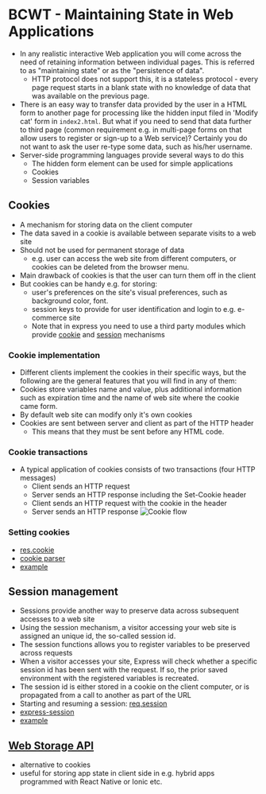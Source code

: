 # BCWT - Maintaining State in Web Applications

- In any realistic interactive Web application you will come across the need of retaining information between individual pages. This is referred to as "maintaining state" or as the "persistence of data".
  - HTTP protocol does not support this, it is a stateless protocol - every page request starts in a blank state with no knowledge of data that was available on the previous page.
- There is an easy way to transfer data provided by the user in a HTML form to another page for processing like the hidden input filed in 'Modify cat' form in `index2.html`. But what if you need to send that data further to third page (common requirement e.g. in multi-page forms on that allow users to register or sign-up to a Web service)? Certainly you do not want to ask the user re-type some data, such as his/her username.
- Server-side programming languages provide several ways to do this
  - The hidden form element can be used for simple applications
  - Cookies
  - Session variables

## Cookies

- A mechanism for storing data on the client computer
- The data saved in a cookie is available between separate visits to a web site
- Should not be used for permanent storage of data
  - e.g. user can access the web site from different computers, or cookies can be deleted from the browser menu.
- Main drawback of cookies is that the user can turn them off in the client
- But cookies can be handy e.g. for storing:
  - user's preferences on the site's visual preferences, such as background color, font.
  - session keys to provide for user identification and login to e.g. e-commerce site
  - Note that in express you need to use a third party modules which provide [cookie](https://expressjs.com/en/resources/middleware/cookie-parser.html) and [session](https://expressjs.com/en/resources/middleware/session.html) mechanisms

### Cookie implementation

- Different clients implement the cookies in their specific ways, but the following are the general features that you will find in any of them:
- Cookies store variables name and value, plus additional information such as expiration time and the name of web site where the cookie came form.
- By default web site can modify only it's own cookies
- Cookies are sent between server and client as part of the HTTP header
  - This means that they must be sent before any HTML code.

### Cookie transactions

- A typical application of cookies consists of two transactions (four HTTP messages)
  - Client sends an HTTP request
  - Server sends an HTTP response including the Set-Cookie header
  - Client sends an HTTP request with the cookie in the header
  - Server sends an HTTP response
    ![Cookie flow](img/cookie.png)

### Setting cookies

- [res.cookie](https://expressjs.com/en/api.html#res.cookie)
- [cookie parser](https://expressjs.com/en/resources/middleware/cookie-parser.html)
- [example](https://www.tutorialspoint.com/expressjs/expressjs_cookies.htm)

## Session management

- Sessions provide another way to preserve data across subsequent accesses to a web site
- Using the session mechanism, a visitor accessing your web site is assigned an unique id, the so-called session id.
- The session functions allows you to register variables to be preserved across requests
- When a visitor accesses your site, Express will check whether a specific session id has been sent with the request. If so, the prior saved environment with the registered variables is recreated.
- The session id is either stored in a cookie on the client computer, or is propagated from a call to another as part of the URL
- Starting and resuming a session: [req.session](https://expressjs.com/en/resources/middleware/session.html#reqsession)
- [express-session](https://expressjs.com/en/resources/middleware/session.html)
- [example](https://www.tutorialspoint.com/expressjs/expressjs_sessions.htm)

## [Web Storage API](https://developer.mozilla.org/en-US/docs/Web/API/Web_Storage_API)

- alternative to cookies
- useful for storing app state in client side in e.g. hybrid apps programmed with React Native or Ionic etc.
